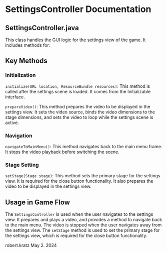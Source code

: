 # SettingsController Documentation

## SettingsController.java

This class handles the GUI logic for the settings view of the game. It includes methods for:

## Key Methods

### Initialization

`initialize(URL location, ResourceBundle resources)`: This method is called after the settings scene is loaded. It comes from the Initializable interface.

`prepareVideo()`: This method prepares the video to be displayed in the settings view. It sets the video source, binds the video dimensions to the stage dimensions, and sets the video to loop while the settings scene is active.

### Navigation

`navigateToMainMenu()`: This method navigates back to the main menu frame. It stops the video playback before switching the scene.

### Stage Setting

`setStage(Stage stage)`: This method sets the primary stage for the settings view. It is required for the close button functionality. It also prepares the video to be displayed in the settings view.

## Usage in Game Flow

The `SettingsController` is used when the user navigates to the settings view. It prepares and plays a video, and provides a method to navigate back to the main menu. The video is stopped when the user navigates away from the settings view. The `setStage` method is used to set the primary stage for the settings view, which is required for the close button functionality.

robert.kratz May 2. 2024
